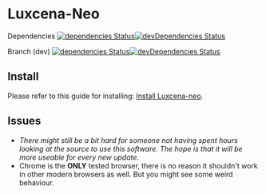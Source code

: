 # Luxcena-Neo
Dependencies  [![dependencies Status](https://david-dm.org/jakobst1n/luxcena-neo/dev/status.svg)](https://david-dm.org/jakobst1n/luxcena-neo)[![devDependencies Status](https://david-dm.org/jakobst1n/luxcena-neo/dev/dev-status.svg)](https://david-dm.org/jakobst1n/luxcena-neo?type=dev)

Branch (dev)  [![dependencies Status](https://david-dm.org/jakobst1n/luxcena-neo/dev/status.svg)](https://david-dm.org/jakobst1n/luxcena-neo/dev)[![devDependencies Status](https://david-dm.org/jakobst1n/luxcena-neo/dev/dev-status.svg)](https://david-dm.org/jakobst1n/luxcena-neo/dev?type=dev)


## Install
Please refer to this guide for installing: [Install Luxcena-neo](Usage/Install.md).
## Issues
* *There might still be a bit hard for someone not having spent
   hours looking at the source to use this software.
   The hope is that it will be more useable for every new update.*
* Chrome is the __ONLY__ tested browser, there is no reason it shouldn't work in
  other modern browsers as well. But you might see some weird behaviour.
